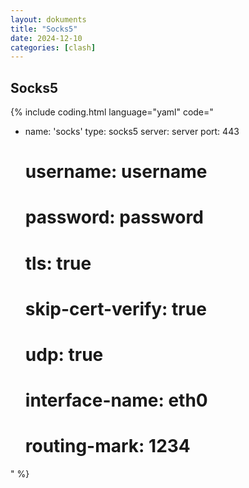 ```yaml
---
layout: dokuments
title: "Socks5"
date: 2024-12-10
categories: [clash]
---
```


## Socks5

{% include coding.html language="yaml" code="
- name: 'socks'
  type: socks5
  server: server
  port: 443
  # username: username
  # password: password
  # tls: true
  # skip-cert-verify: true
  # udp: true
  # interface-name: eth0
  # routing-mark: 1234
" %}
